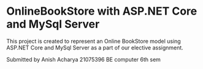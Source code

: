 
# OnlineBookStore with ASP.NET Core and MySql Server

This project is created to represent an Online BookStore model using ASP.NET Core and MySql Server as a part of our elective assignment. 







Submitted by
Anish Acharya
21075396
BE computer 6th sem
